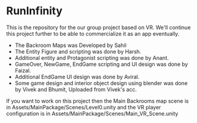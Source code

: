 # RunInfinity
This is the repository for the our group project based on VR. We'll continue this project further to be able to commercialize it as an app eventually.

- The Backroom Maps was Developed by Sahil
- The Entity Figure and scripting was done by Harsh.
- Additional entity and Protagonist scripting was done by Anant.
- GameOver, NewGame, EndGame scripting and UI design was done by Faizal.
- Additional EndGame UI design was done by Aviral.
- Some game design and interior object design using blender was done by Vivek and Bhumit, Uploaded from Vivek's acc.

If you want to work on this project then the Main Backrooms map scene is in Assets/MainPackage/Scenes/Level0.unity and the VR player configuration is in Assets/MainPackage/Scenes/Main_VR_Scene.unity

